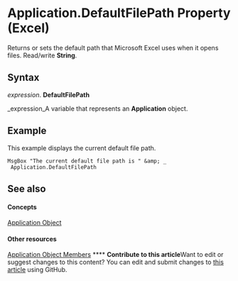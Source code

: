 
# Application.DefaultFilePath Property (Excel)

Returns or sets the default path that Microsoft Excel uses when it opens files. Read/write  **String**.


## Syntax

 _expression_. **DefaultFilePath**

 _expression_A variable that represents an  **Application** object.


## Example

This example displays the current default file path.


```
MsgBox "The current default file path is " &amp; _ 
 Application.DefaultFilePath
```


## See also


#### Concepts


 [Application Object](19b73597-5cf9-4f56-8227-b5211f657f6f.md)
#### Other resources


 [Application Object Members](4cb9ca42-8d07-cc9c-2d80-4eb9a5921e1e.md)
****   **Contribute to this article**Want to edit or suggest changes to this content? You can edit and submit changes to  [this article](https://github.com/jhershey00/VBA_Excel_Test/OpenXMLCon/articles/8eb8f6a2-f5fe-0b7e-172f-e7cfabef4af2.md) using GitHub.

